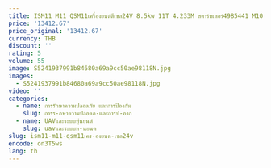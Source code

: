 ```yaml
---
title: ISM11 M11 QSM11เครื่องยนต์ดีเซล24V 8.5kw 11T 4.233M สตาร์ทเตอร์4985441 M105R3008SE 4974389
price: '13412.67'
price_original: '13412.67'
currency: THB
discount: ''
rating: 5
volume: 55
image: S5241937991b84680a69a9cc50ae98118N.jpg
images:
  - S5241937991b84680a69a9cc50ae98118N.jpg
video: ''
categories:
  - name: การรักษาความปลอดภัย และการป้องกัน
    slug: การร-กษาความปลอดภ-และการป-องก
  - name: UAVและระบบหุ่นยนต์
    slug: uavและระบบห-นยนต
slug: ism11-m11-qsm11เคร-องยนต-เซล24v
encode: on3T5ws
lang: th
---
```

  